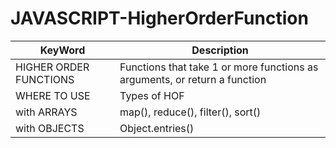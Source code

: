 # JAVASCRIPT-HigherOrderFunction


|KeyWord|Description|
|----|-----|
|HIGHER ORDER FUNCTIONS|Functions that take 1 or more functions as arguments, or return a function|
|WHERE TO USE| Types of HOF |
|with ARRAYS| map(), reduce(), filter(), sort()|
|with OBJECTS|Object.entries()|


